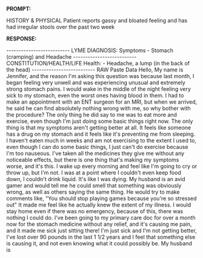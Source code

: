**PROMPT:**

HISTORY & PHYSICAL Patient reports gassy and bloated feeling and has had irregular stools over the past two week 

**RESPONSE:**

 -------------------------- LYME DIAGNOSIS: Symptoms - Stomach (cramping) and Headache -------------------------- CONSTITUTION/HEALTH/LIFE Health: - Headache, a lump (in the back of the head) --------------------------  RAW Paste Data  Hello, My name is Jennifer, and the reason I'm asking this question was because last month, I began feeling very unwell and was experiencing unusual and extremely strong stomach pains. I would wake in the middle of the night feeling very sick to my stomach, even the worst ones having blood in them. I had to make an appointment with an ENT surgeon for an MRI, but when we arrived, he said he can find absolutely nothing wrong with me, so why bother with the procedure? The only thing he did say to me was to eat more and exercise, even though I'm just doing some basic things right now. The only thing is that my symptoms aren't getting better at all. It feels like someone has a drug on my stomach and it feels like it's preventing me from sleeping. I haven't eaten much in weeks and am not exercising to the extent I used to, even though I can do some basic things, I just can't do exercise because I'm too nauseous. I've taken all the medicines they give me without any noticeable effects, but there is one thing that's making my symptoms worse, and it's this. I wake up every morning and feel like I'm going to cry or throw up, but I'm not. I was at a point where I couldn't even keep food down, I couldn't drink liquid. It's like I was dying. My husband is an avid gamer and would tell me he could smell that something was obviously wrong, as well as others saying the same thing. He would try to make comments like, "You should stop playing games because you're so stressed out" It made me feel like he actually knew the extent of my illness. I would stay home even if there was no emergency, because of this, there was nothing I could do. I've been going to my primary care doc for over a month now for the stomach medicine without any relief, and it's causing me pain, and it made me sick just sitting there! I'm just sick and I'm not getting better, I've lost over 90 pounds in the last 1 1/2 years and I feel that something else is causing it, and not even knowing what it could possibly be. My husband is